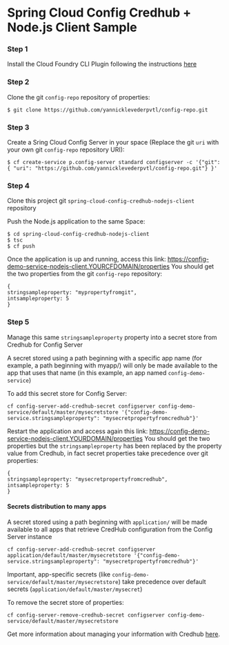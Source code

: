 # Spring Cloud Config Credhub + Node.js Client Sample

### Step 1

Install the  Cloud Foundry CLI Plugin following the instructions [here](https://docs.pivotal.io/spring-cloud-services/3-1/common/cf-cli-plugin.html)

### Step 2

Clone the git `config-repo` repository of properties:
```
$ git clone https://github.com/yannicklevederpvtl/config-repo.git
```

### Step 3

Create a Sring Cloud Config Server in your space (Replace the git `uri` with your own git `config-repo` repository URI):
```
$ cf create-service p.config-server standard configserver -c '{"git": { "uri": "https://github.com/yannicklevederpvtl/config-repo.git"} }'
```


### Step 4

Clone this project git `spring-cloud-config-credhub-nodejs-client` repository

Push the Node.js application to the same Space:

```
$ cd spring-cloud-config-credhub-nodejs-client
$ tsc
$ cf push
```

Once the application is up and running, access this link: https://config-demo-service-nodejs-client.YOURCFDOMAIN/properties
You should get the two properties from the git `config-repo` repository:

```
{
stringsampleproperty: "mypropertyfromgit",
intsampleproperty: 5
}
```

### Step 5

Manage this same `stringsampleproperty` property into a secret store from Credhub for Config Server

A secret stored using a path beginning with a specific app name (for example, a path beginning with myapp/) will only be made available to the app that uses that name (in this example, an app named `config-demo-service`)

To add this secret store for Config Server:

```
cf config-server-add-credhub-secret configserver config-demo-service/default/master/mysecretstore '{"config-demo-service.stringsampleproperty": "mysecretpropertyfromcredhub"}'
```

Restart the application and access again this link: https://config-demo-service-nodejs-client.YOURDOMAIN/properties
You should get the two properties but the `stringsampleproperty` has been replaced by the property value from Credhub, in fact secret properties take precedence over git properties:

```
{
stringsampleproperty: "mysecretpropertyfromcredhub",
intsampleproperty: 5
}
```

#### Secrets distribution to many apps
A secret stored using a path beginning with `application/` will be made available to all apps that retrieve CredHub configuration from the Config Server instance

```
cf config-server-add-credhub-secret configserver application/default/master/mysecretstore '{"config-demo-service.stringsampleproperty": "mysecretpropertyfromcredhub"}'
```

Important, app-specific secrets (like `config-demo-service/default/master/mysecretstore`) take precedence over default secrets (`application/default/master/mysecret`)



To remove the secret store of properties:
```
cf config-server-remove-credhub-secret configserver config-demo-service/default/master/mysecretstore 
```

Get more information about managing your information with Credhub [here](https://docs.pivotal.io/spring-cloud-services/3-1/common/config-server/managing-secrets-with-credhub.html).

